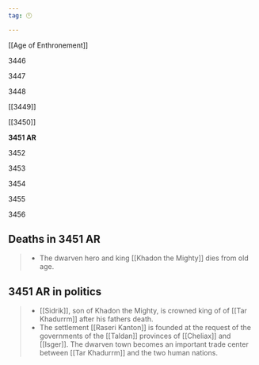 ```yaml
---
tag: 🕛

---
```

[[Age of Enthronement]]


3446

3447

3448

[[3449]]

[[3450]]

**3451 AR**

3452

3453

3454

3455

3456



## Deaths in 3451 AR

>  - The dwarven hero and king [[Khadon the Mighty]] dies from old age.


## 3451 AR in politics

>  - [[Sidrik]], son of Khadon the Mighty, is crowned king of of [[Tar Khadurrm]] after his fathers death.
>  - The settlement [[Raseri Kanton]] is founded at the request of the governments of the [[Taldan]] provinces of [[Cheliax]] and [[Isger]]. The dwarven town becomes an important trade center between [[Tar Khadurrm]] and the two human nations.






